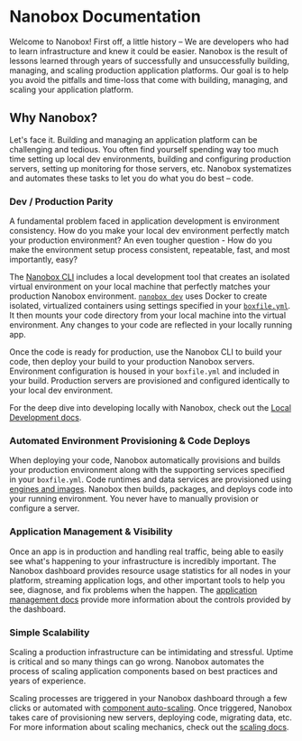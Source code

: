 # Nanobox Documentation

Welcome to Nanobox! First off, a little history – We are developers who had to learn infrastructure and knew it could be easier. Nanobox is the result of lessons learned through years of successfully and unsuccessfully building, managing, and scaling production application platforms. Our goal is to help you avoid the pitfalls and time-loss that come with building, managing, and scaling your application platform.

## Why Nanobox?
Let's face it. Building and managing an application platform can be challenging and tedious. You often find yourself spending way too much time setting up local dev environments, building and configuring production servers, setting up monitoring for those servers, etc. Nanobox systematizes and automates these tasks to let you do what you do best – code.

### Dev / Production Parity
A fundamental problem faced in application development is environment consistency. How do you make your local dev environment perfectly match your production environment? An even tougher question - How do you make the environment setup process consistent, repeatable, fast, and most importantly, easy?

The [Nanobox CLI](/cli/) includes a local development tool that creates an isolated virtual environment on your local machine that perfectly matches your production Nanobox environment. [`nanobox dev`](/cli/dev/) uses Docker to create isolated, virtualized containers using settings specified in your [`boxfile.yml`](/app-config/boxfile/). It then mounts your code directory from your local machine into the virtual environment. Any changes to your code are reflected in your locally running app.

Once the code is ready for production, use the Nanobox CLI to build your code, then deploy your build to your production Nanobox servers. Environment configuration is housed in your `boxfile.yml` and included in your build. Production servers are provisioned and configured identically to your local dev environment.

For the deep dive into developing locally with Nanobox, check out the [Local Development docs](/local-dev/).

### Automated Environment Provisioning & Code Deploys
When deploying your code, Nanobox automatically provisions and builds your production environment along with the supporting services specified in your `boxfile.yml`. Code runtimes and data services are provisioned using [engines and images](/engines-images/). Nanobox then builds, packages, and deploys code into your running environment. You never have to manually provision or configure a server.

### Application Management & Visibility
Once an app is in production and handling real traffic, being able to easily see what's happening to your infrastructure is incredibly important. The Nanobox dashboard provides resource usage statistics for all nodes in your platform, streaming application logs, and other important tools to help you see, diagnose, and fix problems when the happen. The [application management docs](/app-management/) provide more information about the controls provided by the dashboard.

### Simple Scalability
Scaling a production infrastructure can be intimidating and stressful. Uptime is critical and so many things can go wrong. Nanobox automates the process of scaling application components based on best practices and years of experience.

Scaling processes are triggered in your Nanobox dashboard through a few clicks or automated with [component auto-scaling](/scaling/auto-scaling/). Once triggered, Nanobox takes care of provisioning new servers, deploying code, migrating data, etc. For more information about scaling mechanics, check out the [scaling docs](/scaling/).
